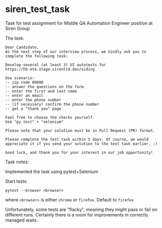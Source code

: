 # siren_test_task

Task for test assignment for Middle QA Automation Engineer position at Siren Group

The task:

```
Dear Candidate, 
As the next step of our interview process, we kindly ask you to complete the following task: 

Develop several (at least 3) UI autotests for
https://hb-eta.stage.sirenltd.dev/siding

Use scenario:
-- zip code 09090
-- answer the questions on the form
-- enter the first and last name
-- enter an email
-- enter the phone number
-- (if necessary) confirm the phone number
-- get a "thank you" page.

Feel free to choose the checks yourself.
Use "py test" + "selenium"

Please note that your solution must be in Pull Request (PR) format. 

Please complete the test task within 5 days. Of course, we would appreciate it if you send your solution to the test task earlier. :)

Good luck, and thank you for your interest in our job opportunity! 
```

Task notes:

Implemented the task using pytest+Selenium

Start tests:

```commandline
pytest --browser <browser>
```

where `<browser>` is either `chrome` or `firefox`. Default to `firefox`

Unfortunately, some tests are "flacky", meaning they might pass or fail on different runs. Certainly there is a room for improvements in correctly managed waits.